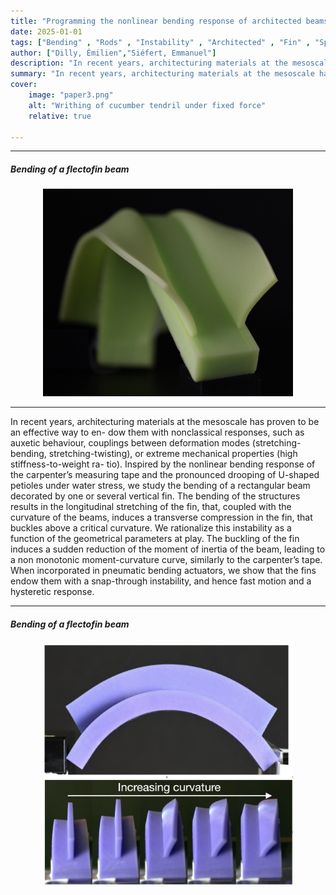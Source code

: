 ```yaml
---
title: "Programming the nonlinear bending response of architected beams" 
date: 2025-01-01
tags: ["Bending" , "Rods" , "Instability" , "Architected" , "Fin" , "Spine" , "Torque" , "Softening" , "Hardening" , "Boundary Layer" , "Elasticity"]
author: ["Dilly, Émilien","Siéfert, Emmanuel"]
description: "In recent years, architecturing materials at the mesoscale has proven to be an effective way to en- dow them with nonclassical responses, such as auxetic behaviour, couplings between deformation modes (stretching-bending, stretching-twisting), or extreme mechanical properties (high stiffness-to-weight ra- tio). Inspired by the nonlinear bending response of the carpenter’s measuring tape and the pronounced drooping of U-shaped petioles under water stress, we study the bending of a rectangular beam decorated by one or several vertical fin. The bending of the structures results in the longitudinal stretching of the fin, that, coupled with the curvature of the beams, induces a transverse compression in the fin, that buckles above a critical curvature. We rationalize this instability as a function of the geometrical parameters at play. The buckling of the fin induces a sudden reduction of the moment of inertia of the beam, leading to a non monotonic moment-curvature curve, similarly to the carpenter’s tape. When incorporated in pneumatic bending actuators, we show that the fins endow them with a snap-through instability, and hence fast motion and a hysteretic response." 
summary: "In recent years, architecturing materials at the mesoscale has proven to be an effective way to en- dow them with nonclassical responses, such as auxetic behaviour, couplings between deformation modes (stretching-bending, stretching-twisting), or extreme mechanical properties (high stiffness-to-weight ra- tio). Inspired by the nonlinear bending response of the carpenter’s measuring tape and the pronounced drooping of U-shaped petioles under water stress, we study the bending of a rectangular beam decorated by one or several vertical fin. The bending of the structures results in the longitudinal stretching of the fin, that, coupled with the curvature of the beams, induces a transverse compression in the fin, that buckles above a critical curvature. We rationalize this instability as a function of the geometrical parameters at play. The buckling of the fin induces a sudden reduction of the moment of inertia of the beam, leading to a non monotonic moment-curvature curve, similarly to the carpenter’s tape. When incorporated in pneumatic bending actuators, we show that the fins endow them with a snap-through instability, and hence fast motion and a hysteretic response." 
cover:
    image: "paper3.png"
    alt: "Writhing of cucumber tendril under fixed force"
    relative: true

---
```


---

##### Bending of a flectofin beam 

<p style="text-align: center;">
  <img src="paper3.png" alt="Paper 2" width="400">
</p>


---

In recent years, architecturing materials at the mesoscale has proven to be an effective way to en- dow them with nonclassical responses, such as auxetic behaviour, couplings between deformation modes (stretching-bending, stretching-twisting), or extreme mechanical properties (high stiffness-to-weight ra- tio). Inspired by the nonlinear bending response of the carpenter’s measuring tape and the pronounced drooping of U-shaped petioles under water stress, we study the bending of a rectangular beam decorated by one or several vertical fin. The bending of the structures results in the longitudinal stretching of the fin, that, coupled with the curvature of the beams, induces a transverse compression in the fin, that buckles above a critical curvature. We rationalize this instability as a function of the geometrical parameters at play. The buckling of the fin induces a sudden reduction of the moment of inertia of the beam, leading to a non monotonic moment-curvature curve, similarly to the carpenter’s tape. When incorporated in pneumatic bending actuators, we show that the fins endow them with a snap-through instability, and hence fast motion and a hysteretic response.

---



##### Bending of a flectofin beam 

<p style="text-align: center;">
  <img src="paper3_1.png" alt="Paper 2" width="400">
</p>




